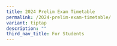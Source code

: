 ```yaml
---
title: 2024 Prelim Exam Timetable
permalink: /2024-prelim-exam-timetable/
variant: tiptap
description: ""
third_nav_title: For Students
---
```

<p></p>